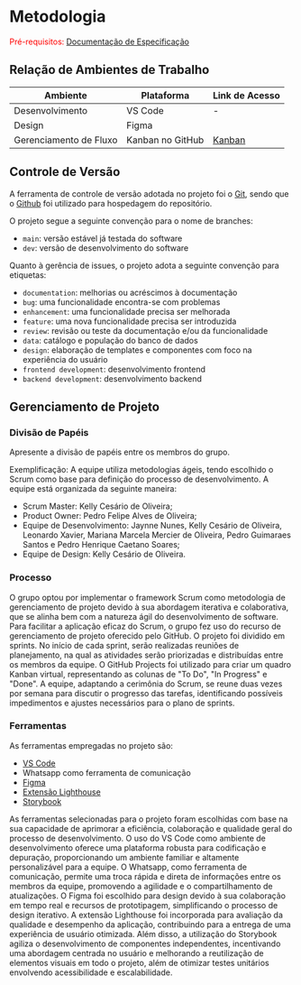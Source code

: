 
# Metodologia

<span style="color:red">Pré-requisitos: <a href="2-Especificação do Projeto.md"> Documentação de Especificação</a></span>

## Relação de Ambientes de Trabalho

| Ambiente                 | Plataforma         | Link de Acesso |
|--------------------------|--------------------|----------------|
| Desenvolvimento          | VS Code            | - |
| Design                   | Figma              | |
| Gerenciamento de Fluxo   | Kanban no GitHub   |  [Kanban](https://github.com/orgs/ICEI-PUC-Minas-PMV-ADS/projects/524)  |


## Controle de Versão

A ferramenta de controle de versão adotada no projeto foi o
[Git](https://git-scm.com/), sendo que o [Github](https://github.com)
foi utilizado para hospedagem do repositório.

O projeto segue a seguinte convenção para o nome de branches:

- `main`: versão estável já testada do software
- `dev`: versão de desenvolvimento do software

Quanto à gerência de issues, o projeto adota a seguinte convenção para
etiquetas:

- `documentation`: melhorias ou acréscimos à documentação
- `bug`: uma funcionalidade encontra-se com problemas
- `enhancement`: uma funcionalidade precisa ser melhorada
- `feature`: uma nova funcionalidade precisa ser introduzida
- `review`: revisão ou teste da documentação e/ou da funcionalidade
- `data`: catálogo e população do banco de dados
- `design`: elaboração de templates e componentes com foco na experiência do usuário
- `frontend development`: desenvolvimento frontend
- `backend development`: desenvolvimento backend


## Gerenciamento de Projeto

### Divisão de Papéis

Apresente a divisão de papéis entre os membros do grupo.

Exemplificação: A equipe utiliza metodologias ágeis, tendo escolhido o Scrum como base para definição do processo de desenvolvimento. A equipe está organizada da seguinte maneira:

- Scrum Master: Kelly Cesário de Oliveira;
- Product Owner: Pedro Felipe Alves de Oliveira;
- Equipe de Desenvolvimento: Jaynne Nunes, Kelly Cesário de Oliveira, Leonardo Xavier, Mariana Marcela Mercier de Oliveira, Pedro Guimaraes Santos e Pedro Henrique Caetano Soares;
- Equipe de Design: Kelly Cesário de Oliveira.


### Processo

O grupo optou por implementar o framework Scrum como metodologia de gerenciamento de projeto devido à sua abordagem iterativa e colaborativa, que se alinha bem com a natureza ágil do desenvolvimento de software. Para facilitar a aplicação eficaz do Scrum, o grupo fez uso do recurso de gerenciamento de projeto oferecido pelo GitHub. O projeto foi dividido em sprints. No início de cada sprint, serão realizadas reuniões de planejamento, na qual as atividades serão priorizadas e distribuídas entre os membros da equipe. O GitHub Projects foi utilizado para criar um quadro Kanban virtual, representando as colunas de "To Do", "In Progress" e "Done". A equipe, adaptando a cerimônia do Scrum, se reune duas vezes por semana para discutir o progresso das tarefas, identificando possíveis impedimentos e ajustes necessários para o plano de sprints. 

### Ferramentas

As ferramentas empregadas no projeto são:

- [VS Code](https://code.visualstudio.com/)
- Whatsapp como ferramenta de comunicação
- [Figma](https://www.figma.com/)
- [Extensão Lighthouse](https://chrome.google.com/webstore/detail/lighthouse/blipmdconlkpinefehnmjammfjpmpbjk?hl=pt-BR)
- [Storybook](https://storybook.js.org/)

As ferramentas selecionadas para o projeto foram escolhidas com base na sua capacidade de aprimorar a eficiência, colaboração e qualidade geral do processo de desenvolvimento. O uso do VS Code como ambiente de desenvolvimento oferece uma plataforma robusta para codificação e depuração, proporcionando um ambiente familiar e altamente personalizável para a equipe. O Whatsapp, como ferramenta de comunicação, permite uma troca rápida e direta de informações entre os membros da equipe, promovendo a agilidade e o compartilhamento de atualizações. O Figma foi escolhido para design devido à sua colaboração em tempo real e recursos de prototipagem, simplificando o processo de design iterativo. A extensão Lighthouse foi incorporada para avaliação da qualidade e desempenho da aplicação, contribuindo para a entrega de uma experiência de usuário otimizada. Além disso, a utilização do Storybook agiliza o desenvolvimento de componentes independentes, incentivando uma abordagem centrada no usuário e melhorando a reutilização de elementos visuais em todo o projeto, além de otimizar testes unitários envolvendo acessibilidade e escalabilidade.
